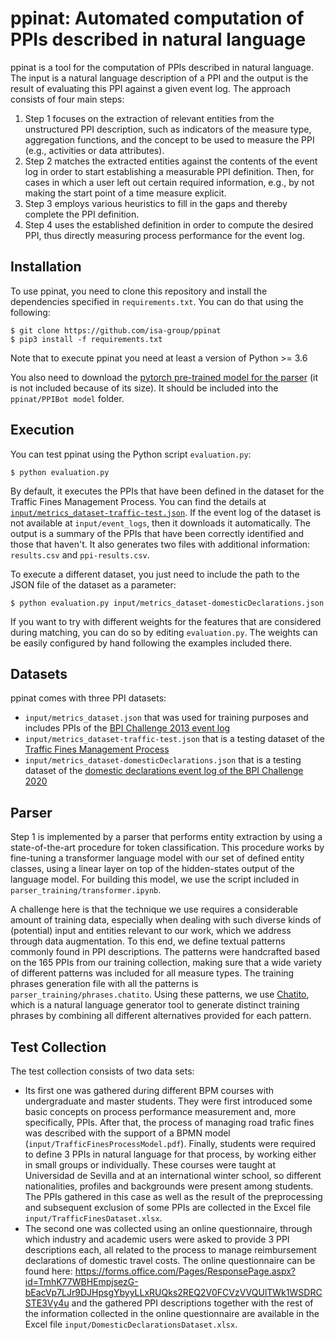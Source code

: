 # ppinat: Automated computation of PPIs described in natural language

ppinat is a tool for the computation of PPIs described in natural language. The input is a natural language description of a  PPI and the output is the result of evaluating this PPI against a given event log. The approach consists of four main steps:
1. Step 1 focuses on the extraction of relevant entities from the unstructured PPI description, such as indicators of the measure type, aggregation functions, and the concept to be used to measure the PPI (e.g., activities or data attributes). 
2. Step 2 matches the extracted entities against the contents of the event log in order to start establishing a measurable PPI definition. Then, for cases in which a user left out certain required information, e.g., by not making the start point of a time measure explicit. 
3. Step 3 employs various heuristics to fill in the gaps and thereby complete the PPI definition. 
4. Step 4 uses the established definition in order to compute the desired PPI, thus directly measuring process performance for the event log.

## Installation

To use ppinat, you need to clone this repository and install the dependencies specified in `requirements.txt`. You can do that using the following:

```shell
$ git clone https://github.com/isa-group/ppinat
$ pip3 install -f requirements.txt
```

Note that to execute ppinat you need at least a version of Python >= 3.6

You also need to download the [pytorch pre-trained model for the parser](https://www.mediafire.com/file/phpx38n1ihc8lcg/pytorch_model.bin/file) (it is not included because of its size).  It should be included into the `ppinat/PPIBot model` folder. 


## Execution

You can test ppinat using the Python script `evaluation.py`:

```shell
$ python evaluation.py
```

By default, it executes the PPIs that have been defined in the dataset for the Traffic Fines Management Process. You can find the details at [`input/metrics_dataset-traffic-test.json`](input/metrics_dataset-traffic-test.json). If the event log of the dataset is not available at `input/event_logs`, then it downloads it automatically. The output is a summary of the PPIs that have been correctly identified and those that haven't. It also generates two files with additional information: `results.csv` and `ppi-results.csv`.

To execute a different dataset, you just need to include the path to the JSON file of the dataset as a parameter:

```shell
$ python evaluation.py input/metrics_dataset-domesticDeclarations.json
```

If you want to try with different weights for the features that are considered during matching, you can do so by editing `evaluation.py`. The weights can be easily configured by hand following the examples included there.

## Datasets

ppinat comes with three PPI datasets:

- `input/metrics_dataset.json` that was used for training purposes and includes PPIs of the [BPI Challenge 2013 event log](https://data.4tu.nl/ndownloader/files/24033593)
- `input/metrics_dataset-traffic-test.json` that is a testing dataset of the [Traffic Fines Management Process](https://data.4tu.nl/repository/uuid:270fd440-1057-4fb9-89a9-b699b47990f5)
- `input/metrics_dataset-domesticDeclarations.json` that is a testing dataset of the [domestic declarations event log of the BPI Challenge 2020](https://data.4tu.nl/ndownloader/files/24031811)


## Parser

Step 1 is implemented by a parser that performs entity extraction by using a state-of-the-art procedure for token classification.
This procedure works by fine-tuning a transformer language model with our set of defined entity classes, using a linear layer on top of the hidden-states output of the language model. For building this model, we use the script included in `parser_training/transformer.ipynb`.

A challenge here is that the technique we use requires a considerable amount of training data, especially when dealing with such diverse kinds of (potential) input and entities relevant to our work, which we address through data augmentation. To this end, we define textual patterns commonly found in PPI descriptions. The patterns were handcrafted based on the 165 PPIs from our training collection, making sure that a wide variety of different patterns was included for all measure types. The training phrases generation file with all the patterns is `parser_training/phrases.chatito`. Using these patterns, we use [Chatito](https://rodrigopivi.github.io/Chatito/), which is a natural language generator tool to generate distinct training phrases by combining all different alternatives provided for each pattern.

## Test Collection
The test collection consists of two data sets: 
- Its first one was gathered during different BPM courses with undergraduate and master students. They were first introduced some basic concepts on process performance measurement and, more specifically, PPIs. After that, the process of managing road trafic fines was described with the support of a BPMN model (`input/TrafficFinesProcessModel.pdf`). Finally, students were required to define 3 PPIs in natural language for that process, by working either in small groups or individually. These courses were taught at Universidad de Sevilla and at an international winter school, so different nationalities, profiles and backgrounds were present among students. The PPIs gathered in this case as well as the result of the preprocessing and subsequent exclusion of some PPIs are collected in the Excel file `input/TrafficFinesDataset.xlsx`.
- The second one was collected using an online questionnaire, through which industry and academic users were asked to provide 3 PPI descriptions each, all related to the process to manage reimbursement declarations of domestic travel costs. The online questionnaire can be found here: https://forms.office.com/Pages/ResponsePage.aspx?id=TmhK77WBHEmpjsezG-bEacVp7LJr9DJHpsgYbyyLLxRUQks2REQ2V0FCVzVVQUlTWk1WSDRCSTE3Vy4u and the gathered PPI descriptions together with the rest of the information collected in the online questionnaire are available in the Excel file `input/DomesticDeclarationsDataset.xlsx`.
